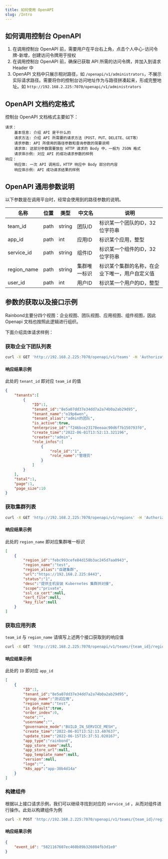 ```yaml
---
title: 如何使用 OpenAPI
slug: /Intro
---
```


## 如何调用控制台 OpenAPI

1. 在调用控制台 OpenAPI 前，需要用户在平台右上角，点击个人中心-访问令牌-新增，创建访问令牌用于授权
2. 在调用控制台 OpenAPI 前，确保已获取 API 所需的访问令牌，并加入到请求 Header 中
3. OpenAPI 文档中只展示相对路径，如 `/openapi/v1/administrators`，不展示实际请求路径。需要将你的控制台访问地址作为与路径拼凑起来，形成完整地址。如 `http://192.168.2.225:7070/openapi/v1/administrators`

## OpenAPI 文档约定格式

控制台 OpenAPI 文档格式主要如下：

```
请求：
    基本信息: 介绍 API 是干什么的
    请求方法: 介绍 API 所需要的请求方法（POST、PUT、DELETE、GET等）
    请求参数: API 所使用的路径参数和查询参数的简要说明
    请求体: 这部分参数需要放在 HTTP 请求的 Body 中，一般为 JSON 格式
    请求体示例: 对应 API 的成功请求参数的样例
响应：
    响应体: 一次 API 调用后，HTTP 响应中 Body 部分的内容
    响应体示例: API 成功请求结果的样例
```

## OpenAPI 通用参数说明

以下参数是在调用平台时，经常会使用到的路径参数的说明。

|名称|位置|类型|中文名|说明|
|---|---|---|---|---|
|team_id|path|string|团队ID|标识某一个团队的ID，32位字符串|
|app_id|path|int|应用ID|标识某个应用，整型|
|service_id|path|string|组件ID|标识某一个组件的ID，32位字符串|
|region_name|path|string|集群唯一标识|标识某个集群的名称，在企业下唯一，用户自定义值|
|user_id|path|int|用户ID|标识某一个用户的ID，整型

## 参数的获取以及接口示例

Rainbond主要分四个视图：企业视图、团队视图、应用视图、组件视图，因此 Openapi 文档也按照此逻辑进行组织。

下面介绍具体请求样例：

### 获取企业下团队列表

```bash
curl -X GET 'http://192.168.2.225:7070/openapi/v1/teams' -H 'Authorization: <此处请填写从控制台获取的访问令牌>'
```

#### 响应结果示例

此处的 `tenant_id` 即对应 `team_id` 的值

```json
{
    "tenants":[
        {
            "ID":1,
            "tenant_id":"8e5a07dd37e34dd7a2a74b0a2ab29d95",
            "tenant_name":"o19p6wen",
            "tenant_alias":"admin的团队",
            "is_active":true,
            "enterprise_id":"f246bce23170eeaac90d6f7b150793f0",
            "create_time":"2022-06-01T13:52:13.321196",
            "creater":"admin",
            "role_infos":[
                {
                    "role_id":"1",
                    "role_name":"管理员"
                }
            ]
        }
    ],
    "total":1,
    "page":1,
    "page_size":10
}
```

### 获取集群列表

```bash
curl -X GET 'http://192.168.2.225:7070/openapi/v1/regions' -H 'Authorization: <此处请填写从控制台获取的访问令牌>'
```

#### 响应结果示例

此处的 `region_name` 即对应集群唯一标识

```json
[
    {
        "region_id":"febc993cefe84d158b3ac245d7aa0943",
        "region_name":"test",
        "region_alias":"自建集群",
        "url":"https://192.168.2.225:8443",
        "status":"1",
        "desc":"提供主机安装 Kubernetes 集群并对接",
        "scope":"private",
        "ssl_ca_cert":null,
        "cert_file":null,
        "key_file":null
    }
]
```

### 获取应用列表

`team_id` 与 `region_name` 请填写上述两个接口获取到的响应值

```bash
curl -X GET 'http://192.168.2.225:7070/openapi/v1/teams/{team_id}/regions/{region_name}/apps' -H 'Authorization: <此处请填写从控制台获取的访问令牌>'
```

#### 响应结果示例

此处的 `ID` 即对应 `app_id`

```json
[
    {
        "ID":1,
        "tenant_id":"8e5a07dd37e34dd7a2a74b0a2ab29d95",
        "group_name":"测试应用",
        "region_name":"test",
        "is_default":true,
        "order_index":0,
        "note":"",
        "username":"",
        "governance_mode":"BUILD_IN_SERVICE_MESH",
        "create_time":"2022-06-01T13:52:13.407637",
        "update_time":"2022-06-15T15:37:51.020167",
        "app_type":"rainbond",
        "app_store_name":null,
        "app_store_url":null,
        "app_template_name":null,
        "version":null,
        "logo":"",
        "k8s_app":"app-38b4d14a"
    }
]
```

### 构建组件

根据以上接口请求示例，我们可以继续寻找到对应的 `service_id` ，从而对组件进行操作。此处以构建组件为例

```bash
curl -X POST 'http://192.168.2.225:7070/openapi/v1/teams/{team_id}/regions/{region_name}/apps/{app_id}/services/{service_id}/build' -H 'Authorization: <此处请填写从控制台获取的访问令牌>'
```

#### 响应结果示例

```json
{
    "event_id": "5821167607ec460b89b326084fb3d1e0"
}
```
